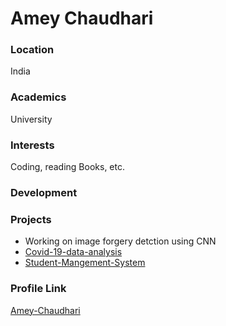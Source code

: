 # Amey Chaudhari

### Location

India

### Academics

University

### Interests

Coding, reading Books, etc.

### Development



### Projects
- Working on image forgery detction using CNN
- [Covid-19-data-analysis](https://github.com/Amey-Chaudhari/Covid-19-data-analysis) 
- [Student-Mangement-System](https://github.com/Amey-Chaudhari/student-mangement-system)

### Profile Link

[Amey-Chaudhari](https://github.com/Amey-Chaudhari)

